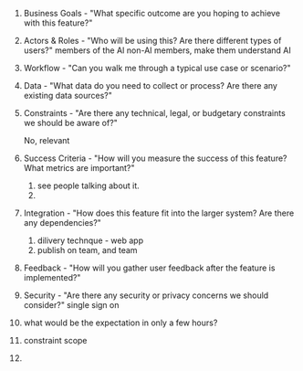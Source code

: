 1. Business Goals - "What specific outcome are you hoping to achieve with this feature?"

2. Actors & Roles - "Who will be using this? Are there different types of users?"
    members of the AI
    non-AI members, make them understand AI

3. Workflow - "Can you walk me through a typical use case or scenario?"

4. Data - "What data do you need to collect or process? Are there any existing data sources?"

5. Constraints - "Are there any technical, legal, or budgetary constraints we should be aware of?"

    No, relevant 

6. Success Criteria - "How will you measure the success of this feature? What metrics are important?"

   1. see people talking about it.
   2.  

7. Integration - "How does this feature fit into the larger system? Are there any dependencies?"
    
    1. dilivery technque - web app 
    2. publish on team, and team 

8. Feedback - "How will you gather user feedback after the feature is implemented?"

9. Security - "Are there any security or privacy concerns we should consider?"
    single sign on

10. what would be the expectation in only a few hours?
1. constraint scope
2. 
